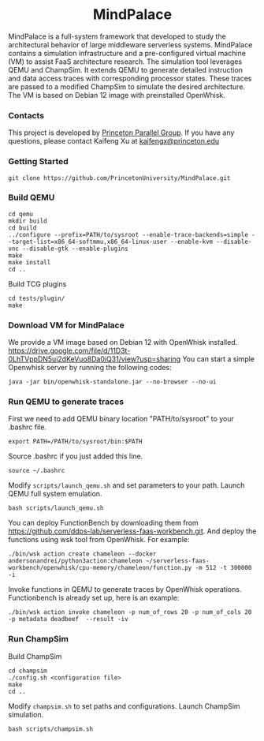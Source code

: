   <h1 align="center"> MindPalace </h1>
    <p> MindPalace is a full-system framework that developed to study the architectural behavior of large middleware serverless systems. MindPalace contains a simulation infrastructure and a pre-configured virtual machine (VM) to assist FaaS architecture research. The simulation tool leverages QEMU and ChampSim. It extends QEMU to generate detailed instruction and data access traces with corresponding processor states. These traces are passed to a modified ChampSim to simulate the desired architecture. The VM is based on Debian 12 image with preinstalled OpenWhisk. <p>
</p>

### Contacts
This project is developed by [Princeton Parallel Group](https://parallel.princeton.edu/). If you have any questions, please contact Kaifeng Xu at kaifengx@princeton.edu

### Getting Started
```
git clone https://github.com/PrincetonUniversity/MindPalace.git
```

### Build QEMU
```
cd qemu
mkdir build
cd build
../configure --prefix=PATH/to/sysroot --enable-trace-backends=simple --target-list=x86_64-softmmu,x86_64-linux-user --enable-kvm --disable-vnc --disable-gtk --enable-plugins
make
make install
cd ..
```
Build TCG plugins
```
cd tests/plugin/
make
```

### Download VM for MindPalace
We provide a VM image based on Debian 12 with OpenWhisk installed. https://drive.google.com/file/d/11D3t-0LhTVppDN5ui2dKeVuo8Da0iQ31/view?usp=sharing
You can start a simple Openwhisk server by running the following codes:
```
java -jar bin/openwhisk-standalone.jar --no-browser --no-ui
```


### Run QEMU to generate traces
First we need to add QEMU binary location "PATH/to/sysroot" to your .bashrc file. 
```
export PATH=/PATH/to/sysroot/bin:$PATH
```
Source .bashrc if you just added this line.
```
source ~/.bashrc
```
Modify <code>scripts/launch_qemu.sh</code> and set parameters to your path. 
Launch QEMU full system emulation.
```
bash scripts/launch_qemu.sh
```
You can deploy FunctionBench by downloading them from https://github.com/ddps-lab/serverless-faas-workbench.git. And deploy the functions using wsk tool from OpenWhisk. For example:
```
./bin/wsk action create chameleon --docker andersonandrei/python3action:chameleon ~/serverless-faas-workbench/openwhisk/cpu-memory/chameleon/function.py -m 512 -t 300000 -i
```
Invoke functions in QEMU to generate traces by OpenWhisk operations. Functionbench is already set up, here is an example:
```
./bin/wsk action invoke chameleon -p num_of_rows 20 -p num_of_cols 20 -p metadata deadbeef  --result -iv
```

### Run ChampSim
Build ChampSim
```
cd champsim
./config.sh <configuration file>
make
cd ..
```
Modify <code>champsim.sh</code> to set paths and configurations.
Launch ChampSim simulation.
```
bash scripts/champsim.sh
```
